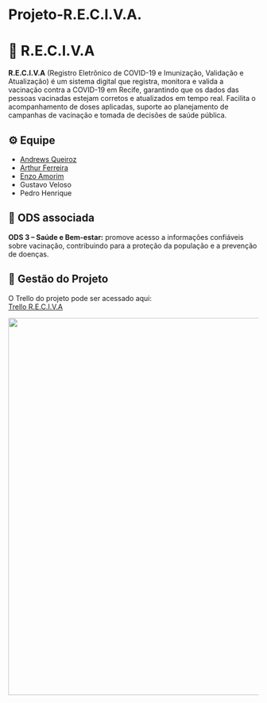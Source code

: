 # Projeto-R.E.C.I.V.A.

# 🔎 R.E.C.I.V.A

**R.E.C.I.V.A** (Registro Eletrônico de COVID-19 e Imunização, Validação e Atualização) é um sistema digital que registra, monitora e valida a vacinação contra a COVID-19 em Recife, garantindo que os dados das pessoas vacinadas estejam corretos e atualizados em tempo real. Facilita o acompanhamento de doses aplicadas, suporte ao planejamento de campanhas de vacinação e tomada de decisões de saúde pública.

## ⚙️ Equipe
- [Andrews Queiroz](https://github.com/Balastorr)  
- [Arthur Ferreira](https://github.com/ArchangelLoer)
- [Enzo Amorim](https://github.com/ENZOBRS)
- Gustavo Veloso  
- Pedro Henrique  

## 📝 ODS associada
**ODS 3 – Saúde e Bem-estar:** promove acesso a informações confiáveis sobre vacinação, contribuindo para a proteção da população e a prevenção de doenças.

## 🔗 Gestão do Projeto
O Trello do projeto pode ser acessado aqui:  
[Trello R.E.C.I.V.A](https://trello.com/invite/b/68bf2a668986ef0ee21f37c8/ATTI4038979d588ed85549663fec47b5937b86FF9505/reciva)

<p align="center"> 
  <img width="1600" height="760" alt="image" src="https://github.com/user-attachments/assets/d637fce2-15bf-4bee-8c8a-bb85e29494f7" />
</p>



